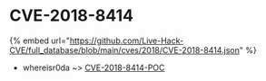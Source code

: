 # CVE-2018-8414
{% embed url="https://github.com/Live-Hack-CVE/full_database/blob/main/cves/2018/CVE-2018-8414.json" %}

* whereisr0da ~> [CVE-2018-8414-POC](https://www.alice-snow.ru/2018/database/cve-2018-8414/cve-2018-8414-poc-whereisr0da)
